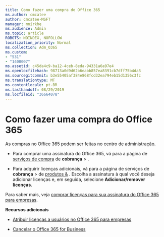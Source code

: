 ```yaml
---
title: Como fazer uma compra do Office 365
ms.author: cmcatee
author: cmcatee-MSFT
manager: mnirkhe
ms.audience: Admin
ms.topic: article
ROBOTS: NOINDEX, NOFOLLOW
localization_priority: Normal
ms.collection: Adm_O365
ms.custom:
- "531"
- "1400007"
ms.assetid: c45da4c9-ba12-4ceb-8eda-94331a6a97e4
ms.openlocfilehash: 98713a0d9d62b6eabb857ea8391cb7dff75b4da3
ms.sourcegitcommit: b3e55405af384e868fcd32ea794eb15d1356c3fc
ms.translationtype: MT
ms.contentlocale: pt-BR
ms.lasthandoff: 08/29/2019
ms.locfileid: "36664078"
---
```

# <a name="how-to-make-an-office-365-purchase"></a>Como fazer uma compra do Office 365

As compras no Office 365 podem ser feitas no centro de administração.
  
- Para comprar uma assinatura do Office 365, vá para a página de [serviços de compra](https://go.microsoft.com/fwlink/p/?linkid=868433) de **cobrança** \> .

- Para adquirir licenças adicionais, vá para a página de serviços de **cobrança** \> de [produtos &](https://go.microsoft.com/fwlink/p/?linkid=842054) . Escolha a assinatura à qual você deseja adicionar licenças e, em seguida, selecione **Adicionar/remover licenças**.
  
Para saber mais, veja [comprar licenças para sua assinatura do Office 365 para empresas](https://docs.microsoft.com/office365/admin/subscriptions-and-billing/buy-licenses).

**Recursos adicionais**
  
- [Atribuir licenças a usuários no Office 365 para empresas](https://docs.microsoft.com/office365/admin/subscriptions-and-billing/assign-licenses-to-users)

- [Cancelar o Office 365 for Business](https://docs.microsoft.com/office365/admin/subscriptions-and-billing/cancel-your-subscription)
